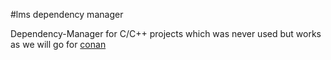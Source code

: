 #lms dependency manager

Dependency-Manager for C/C++ projects which was never used but works as we will go for [conan](https://www.conan.io/)
